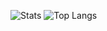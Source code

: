 ![Stats](https://github-readme-stats.vercel.app/api?username=aalystama&count_private=true&hide=stars,issues,contribs&show_icons=true)
![Top Langs](https://github-readme-stats.vercel.app/api/top-langs/?username=aalystama&layout=compact&hide=html)
